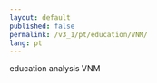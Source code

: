 ```yaml
---
layout: default
published: false
permalink: /v3_1/pt/education/VNM/
lang: pt
---
```


education analysis VNM
